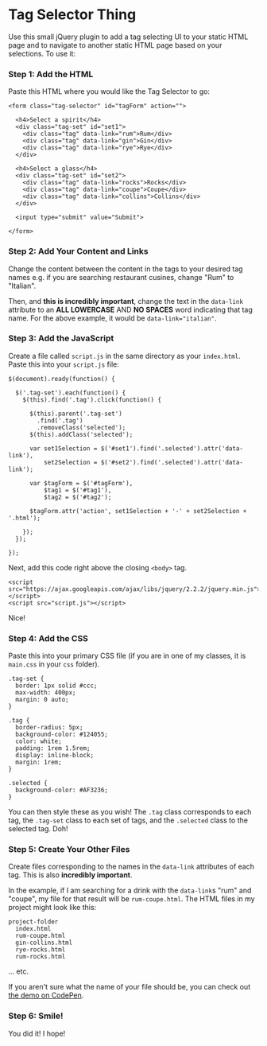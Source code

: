 # Tag Selector Thing

Use this small jQuery plugin to add a tag selecting UI to your static HTML page and to navigate to another static HTML page based on your selections. To use it:

### Step 1: Add the HTML

Paste this HTML where you would like the Tag Selector to go:

    <form class="tag-selector" id="tagForm" action="">

      <h4>Select a spirit</h4>
      <div class="tag-set" id="set1">
        <div class="tag" data-link="rum">Rum</div>
        <div class="tag" data-link="gin">Gin</div>
        <div class="tag" data-link="rye">Rye</div>
      </div>

      <h4>Select a glass</h4>
      <div class="tag-set" id="set2">
        <div class="tag" data-link="rocks">Rocks</div>
        <div class="tag" data-link="coupe">Coupe</div>
        <div class="tag" data-link="collins">Collins</div>
      </div>

      <input type="submit" value="Submit">

    </form>


### Step 2: Add Your Content and Links

Change the content between the content in the tags to your desired tag names e.g. if you are searching restaurant cusines, change "Rum" to "Italian".

Then, and **this is incredibly important**, change the text in the `data-link` attribute to an **ALL LOWERCASE** AND **NO SPACES** word indicating that tag name. For the above example, it would be `data-link="italian"`.


### Step 3: Add the JavaScript

Create a file called `script.js` in the same directory as your `index.html`. Paste this into your `script.js` file:

    $(document).ready(function() {

      $('.tag-set').each(function() {
        $(this).find('.tag').click(function() {

          $(this).parent('.tag-set')
            .find('.tag')
            .removeClass('selected');
          $(this).addClass('selected');

          var set1Selection = $('#set1').find('.selected').attr('data-link'),
              set2Selection = $('#set2').find('.selected').attr('data-link');

          var $tagForm = $('#tagForm'),
              $tag1 = $('#tag1'),
              $tag2 = $('#tag2');

          $tagForm.attr('action', set1Selection + '-' + set2Selection + '.html');

        });
      });

    });


Next, add this code right above the closing `<body>` tag.

    <script src="https://ajax.googleapis.com/ajax/libs/jquery/2.2.2/jquery.min.js"></script>
    <script src="script.js"></script>

Nice!

### Step 4: Add the CSS

Paste this into your primary CSS file (if you are in one of my classes, it is `main.css` in your `css` folder).

    .tag-set {
      border: 1px solid #ccc;
      max-width: 400px;
      margin: 0 auto;
    }

    .tag {
      border-radius: 5px;
      background-color: #124055;
      color: white;
      padding: 1rem 1.5rem;
      display: inline-block;
      margin: 1rem;
    }

    .selected {
      background-color: #AF3236;
    }


You can then style these as you wish! The `.tag` class corresponds to each tag, the `.tag-set` class to each set of tags, and the `.selected` class to the selected tag. Doh!

### Step 5: Create Your Other Files

Create files corresponding to the names in the `data-link` attributes of each tag. This is also **incredibly important**.

In the example, if I am searching for a drink with the `data-link`s "rum" and "coupe", my file for that result will be `rum-coupe.html`. The HTML files in my project might look like this:

    project-folder
      index.html
      rum-coupe.html
      gin-collins.html
      rye-rocks.html
      rum-rocks.html

... etc.

If you aren't sure what the name of your file should be, you can check out [the demo on CodePen](http://codepen.io/laras126/pen/MyVvZg).

### Step 6: Smile!

You did it! I hope!



